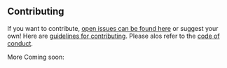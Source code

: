## Contributing

If you want to contribute, [open issues can be found here](https://github.com/CrowdsourcingKC/crowdsourcingshortcut/issues) or suggest your own! Here are [guidelines for contributing](https://github.com/CrowdsourcingKC/crowdsourcingshortcut/blob/master/CONTRIBUTING.md). Please alos refer to the [code of conduct]().

More Coming soon:
